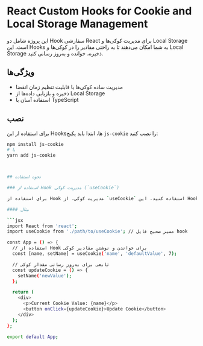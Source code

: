 # React Custom Hooks for Cookie and Local Storage Management

این پروژه شامل دو Hook سفارشی React برای مدیریت کوکی‌ها و Local Storage است. این Hooks به شما امکان می‌دهند تا به راحتی مقادیر را در کوکی‌ها و Local Storage ذخیره، خوانده و به‌روز رسانی کنید.

## ویژگی‌ها

- مدیریت ساده کوکی‌ها با قابلیت تنظیم زمان انقضا
- ذخیره و بازیابی داده‌ها از Local Storage
- استفاده آسان با TypeScript

## نصب

برای استفاده از این Hooks‌ها، ابتدا باید پکیج `js-cookie` را نصب کنید:

```bash
npm install js-cookie
# یا
yarn add js-cookie



## نحوه استفاده

### استفاده از Hook مدیریت کوکی (`useCookie`)

برای استفاده از Hook مدیریت کوکی، از `useCookie` استفاده کنید. این Hook برای خواندن و نوشتن مقادیر کوکی‌ها کاربرد دارد و می‌توانید زمان انقضای کوکی را نیز تنظیم کنید.

#### مثال

```jsx
import React from 'react';
import useCookie from './path/to/useCookie'; // مسیر صحیح فایل hook

const App = () => {
  // استفاده از Hook برای خواندن و نوشتن مقادیر کوکی
  const [name, setName] = useCookie('name', 'defaultValue', 7);

  // تابعی برای به‌روز رسانی مقدار کوکی
  const updateCookie = () => {
    setName('newValue');
  };

  return (
    <div>
      <p>Current Cookie Value: {name}</p>
      <button onClick={updateCookie}>Update Cookie</button>
    </div>
  );
};

export default App;
